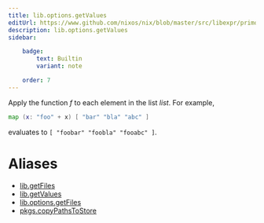 ```yaml
---
title: lib.options.getValues
editUrl: https://www.github.com/nixos/nix/blob/master/src/libexpr/primops.cc
description: lib.options.getValues
sidebar:

    badge:
        text: Builtin
        variant: note

    order: 7
---
```


Apply the function *f* to each element in the list *list*. For
example,

```nix
map (x: "foo" + x) [ "bar" "bla" "abc" ]
```

evaluates to `[ "foobar" "foobla" "fooabc" ]`.


# Aliases

- [lib.getFiles](./reference/lib/lib-getFiles)
- [lib.getValues](./reference/lib/lib-getValues)
- [lib.options.getFiles](./reference/lib/options/lib-options-getFiles)
- [pkgs.copyPathsToStore](./reference/pkgs/pkgs-copyPathsToStore)



